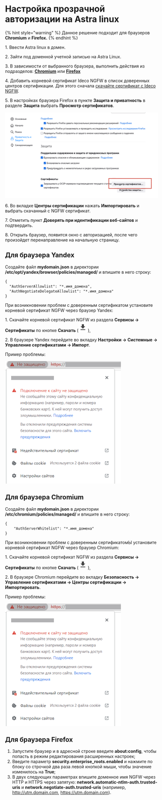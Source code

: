 # Настройка прозрачной авторизации на Astra linux

{% hint style="warning" %}
Данное решение подходит для браузеров **Chromium** и **Firefox.**
{% endhint %}

1\. Ввести Astra linux в домен.

2\. Зайти под доменной учетной записью на Astra Linux.

3\. В зависимости от выбранного браузера, выполнить действия из подразделов: [**Chromium**](authorization-astra-linux.md#dlya-brauzera-chromium) или [**Firefox**](authorization-astra-linux.md#dlya-brauzera-firefox)

4\. Добавить корневой сертификат Ideco NGFW в список доверенных центров сертификации. Для этого сначала [скачайте сертификат с Ideco NGFW](/settings/services/certificates/).

5\. В настройках браузера Firefox в пункте **Защита и приватность** в разделе **Защита** выбрать **Просмотр сертификатов**.

![](/.gitbook/assets/authorization-astra-linux1.png)

6\. Во вкладке **Центры сертификации** нажать **Импортировать** и выбрать скачанный с NGFW сертификат.

7\. Отметить пункт **Доверять при идентификации веб-сайтов** и подтвердить.

8\. Открыть браузер, появится окно с авторизацией, после чего произойдет перенаправление на начальную страницу.

## Для браузера **Yandex**

Создайте файл **mydomain.json** в директории **/etc/opt/yandex/browser/policies/managed/** и впишите в него строку:

```
{ 
  "AuthServerAllowlist": "*.имя_домена",
  "AuthNegotiateDelegateAllowlist": "*.имя_домена"
}
```

При возникновении проблем с доверенным сертификатом установите корневой сертификат NGFW через браузер Yandex:

1\. Скачайте корневой сертификат NGFW из раздела **Сервисы -> Сертификаты** по кнопке **Скачать** (![](/.gitbook/assets/icon-download.png)),

2\. В браузере Yandex перейдите во вкладку **Настройки -> Системные -> Управление сертификатами -> Импорт**.

Пример проблемы:

![](/.gitbook/assets/authorization-astra-linux.png)

## Для браузера **Chromium**

Создайте файл **mydomain.json** в директории **/etc/chromium/policies/managed/** и впишите в него строку:

```
{
    "AuthServerWhitelist": "*.имя_домена"
}
```

При возникновении проблем с доверенным сертификатомЫ установите корневой сертификат NGFW через браузер Chromium:

1\. Скачайте корневой сертификат NGFW из раздела **Сервисы -> Сертификаты** по кнопке **Скачать** (![](/.gitbook/assets/icon-download.png)),

2\. В браузере Chromium перейдите во вкладку **Безопасность -> Управление сертификатами -> Центры сертификации -> Импортировать**.

Пример проблемы:

![](/.gitbook/assets/authorization-astra-linux.png)

## Для браузера **Firefox**

1. Запустите браузер и в адресной строке введите **about:config**, чтобы попасть в режим редактирования расширенных настроек;
2. Введите параметр **security.enterprise\_roots.enabled** и нажмите по блоку со строчкой два раза левой кнопкой мыши, чтобы значение изменилось на **True**;
3. В двух следующих параметрах впишите доменное имя NGFW через HTTP и HTTPS через запятую: **network.automatic-ntlm-auth.trusted-uris** и **network.negotiate-auth.trusted-uris** (например, http://utm.domain.com, https://utm.domain.com).
